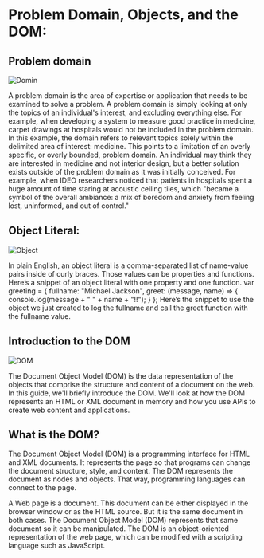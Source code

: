 # Problem Domain, Objects, and the DOM:

## Problem domain
![Domin](https://encrypted-tbn0.gstatic.com/images?q=tbn:ANd9GcSVBNxIk9CcNgBfeEgBnZlWmWBnSKTeHA9psw&usqp=CAU)

A problem domain is the area of expertise or application that needs to be examined to solve a problem.
A problem domain is simply looking at only the topics of an individual's interest, and excluding everything else.
For example, when developing a system to measure good practice in medicine, carpet drawings at hospitals would not be included in the problem domain.
In this example, the domain refers to relevant topics solely within the delimited area of interest: medicine. This points to a limitation of an overly specific, or overly bounded, problem domain. 
An individual may think they are interested in medicine and not interior design, but a better solution exists outside of the problem domain as it was initially conceived.
For example, when IDEO researchers noticed that patients in hospitals spent a huge amount of time staring at acoustic ceiling tiles, which "became a symbol of the overall ambiance: a mix of boredom and anxiety from feeling lost, uninformed, and out of control."

## Object Literal:
![Object](https://encrypted-tbn0.gstatic.com/images?q=tbn:ANd9GcQpmFeGjdHERyED4VkSK2OPdHU-zilmziyIgQ&usqp=CAU)

In plain English, an object literal is a comma-separated list of name-value pairs inside of curly braces.
Those values can be properties and functions. Here’s a snippet of an object literal with one property and one function.
var greeting = {
    fullname: "Michael Jackson",
    greet: (message, name) => {
        console.log(message + " " + name + "!!");
    }
};
Here’s the snippet to use the object we just created to log the fullname and call the greet function with the fullname value.

## Introduction to the DOM
![DOM](https://encrypted-tbn0.gstatic.com/images?q=tbn:ANd9GcQM7LOofqTdy2EBnd3OlGA0INuGcvmgADDSxQ&usqp=CAU)


The Document Object Model (DOM) is the data representation of the objects that comprise the structure and content of a document on the web. In this guide, we'll briefly introduce the DOM. We'll look at how the DOM represents an HTML or XML document in memory and how you use APIs to create web content and applications.

## What is the DOM?
The Document Object Model (DOM) is a programming interface for HTML and XML documents. It represents the page so that programs can change the document structure, style, and content. The DOM represents the document as nodes and objects. That way, programming languages can connect to the page.

A Web page is a document. This document can be either displayed in the browser window or as the HTML source. But it is the same document in both cases. The Document Object Model (DOM) represents that same document so it can be manipulated. The DOM is an object-oriented representation of the web page, which can be modified with a scripting language such as JavaScript.
